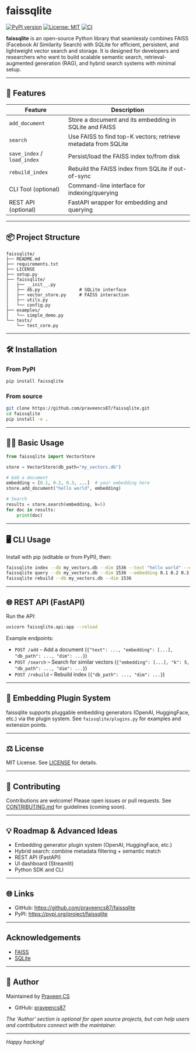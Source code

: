 # faissqlite

[![PyPI version](https://img.shields.io/pypi/v/faissqlite.svg)](https://pypi.org/project/faissqlite/) 
[![License: MIT](https://img.shields.io/badge/License-MIT-yellow.svg)](LICENSE)
[![CI](https://github.com/praveencs87/faissqlite/actions/workflows/python-package.yml/badge.svg)](https://github.com/praveencs87/faissqlite/actions)

**faissqlite** is an open-source Python library that seamlessly combines FAISS (Facebook AI Similarity Search) with SQLite for efficient, persistent, and lightweight vector search and storage. It is designed for developers and researchers who want to build scalable semantic search, retrieval-augmented generation (RAG), and hybrid search systems with minimal setup.

---

## 🚀 Features

| Feature                | Description                                                        |
|------------------------|--------------------------------------------------------------------|
| `add_document`         | Store a document and its embedding in SQLite and FAISS              |
| `search`               | Use FAISS to find top-K vectors; retrieve metadata from SQLite      |
| `save_index` / `load_index` | Persist/load the FAISS index to/from disk                     |
| `rebuild_index`        | Rebuild the FAISS index from SQLite if out-of-sync                  |
| CLI Tool (optional)    | Command-line interface for indexing/querying                        |
| REST API (optional)    | FastAPI wrapper for embedding and querying                          |

---

## 📦 Project Structure

```
faissqlite/
├── README.md
├── requirements.txt
├── LICENSE
├── setup.py
├── faissqlite/
│   ├── __init__.py
│   ├── db.py               # SQLite interface
│   ├── vector_store.py     # FAISS interaction
│   ├── utils.py
│   └── config.py
├── examples/
│   └── simple_demo.py
└── tests/
    └── test_core.py
```

---

## 🛠️ Installation

### From PyPI
```bash
pip install faissqlite
```

### From source
```bash
git clone https://github.com/praveencs87/faissqlite.git
cd faissqlite
pip install -e .
```

---

## 🧑‍💻 Basic Usage

```python
from faissqlite import VectorStore

store = VectorStore(db_path="my_vectors.db")

# Add a document
embedding = [0.1, 0.2, 0.3, ...]  # your embedding here
store.add_document("hello world", embedding)

# Search
results = store.search(embedding, k=5)
for doc in results:
    print(doc)
```

---

## 🖥️ CLI Usage

Install with pip (editable or from PyPI), then:

```bash
faissqlite index --db my_vectors.db --dim 1536 --text "hello world" --embedding 0.1 0.2 0.3 ...
faissqlite query --db my_vectors.db --dim 1536 --embedding 0.1 0.2 0.3 ... --k 5
faissqlite rebuild --db my_vectors.db --dim 1536
```

---

## 🌐 REST API (FastAPI)

Run the API:
```bash
uvicorn faissqlite.api:app --reload
```

Example endpoints:
- `POST /add` – Add a document (`{"text": ..., "embedding": [...], "db_path": ..., "dim": ...}`)
- `POST /search` – Search for similar vectors (`{"embedding": [...], "k": 5, "db_path": ..., "dim": ...}`)
- `POST /rebuild` – Rebuild index (`{"db_path": ..., "dim": ...}`)

---

## 🔌 Embedding Plugin System

faissqlite supports pluggable embedding generators (OpenAI, HuggingFace, etc.) via the plugin system. See `faissqlite/plugins.py` for examples and extension points.

---

## ⚖️ License

MIT License. See [LICENSE](LICENSE) for details.

---

## 🤝 Contributing

Contributions are welcome! Please open issues or pull requests. See [CONTRIBUTING.md](CONTRIBUTING.md) for guidelines (coming soon).

---

## 💡 Roadmap & Advanced Ideas
- Embedding generator plugin system (OpenAI, HuggingFace, etc.)
- Hybrid search: combine metadata filtering + semantic match
- REST API (FastAPI)
- UI dashboard (Streamlit)
- Python SDK and CLI

---

## 🌐 Links
- GitHub: https://github.com/praveencs87/faissqlite
- PyPI: https://pypi.org/project/faissqlite

---

## Acknowledgements
- [FAISS](https://github.com/facebookresearch/faiss)
- [SQLite](https://www.sqlite.org/index.html)

---

## 👤 Author

Maintained by [Praveen CS](https://www.linkedin.com/in/praveen-cs/)
- GitHub: [praveencs87](https://github.com/praveencs87)

*The 'Author' section is optional for open source projects, but can help users and contributors connect with the maintainer.*

---

*Happy hacking!*
